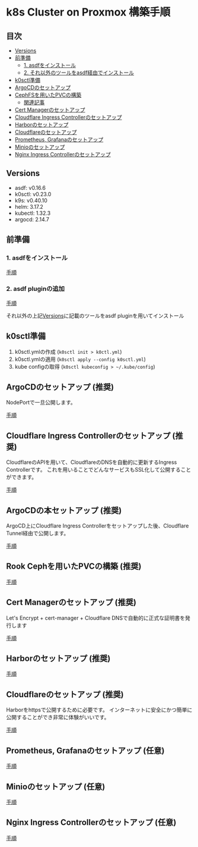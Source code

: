 # k8s Cluster on Proxmox 構築手順

## 目次

- [Versions](#versions)
- [前準備](#前準備)
  - [1. asdfをインストール](#1-asdfをインストール)
  - [2. それ以外のツールをasdf経由でインストール](#2-それ以外のツールをasdf経由でインストール)
- [k0sctl準備](#k0sctl準備)
- [ArgoCDのセットアップ](#argocdのセットアップ)
- [CephFSを用いたPVCの構築](#cephfsを用いたpvcの構築)
  - [関連記事](#関連記事)
- [Cert Managerのセットアップ](#cert-managerのセットアップ)
- [Cloudflare Ingress Controllerのセットアップ](#cloudflare-ingress-controllerのセットアップ)
- [Harborのセットアップ](#harborのセットアップ)
- [Cloudflareのセットアップ](#cloudflareのセットアップ)
- [Prometheus, Grafanaのセットアップ](#prometheus-grafanaのセットアップ)
- [Minioのセットアップ](#minioのセットアップ)
- [Nginx Ingress Controllerのセットアップ](#nginx-ingress-controllerのセットアップ)

## Versions

- asdf: v0.16.6
- k0sctl: v0.23.0
- k9s: v0.40.10
- helm: 3.17.2
- kubectl: 1.32.3
- argocd: 2.14.7

## 前準備

### 1. asdfをインストール
  
[手順](docs/asdf/README.md)

### 2. asdf pluginの追加

[手順](docs/asdf/README.md)

それ以外の上記[Versions](#versions)に記載のツールをasdf pluginを用いてインストール


## k0sctl準備

1. k0sctl.ymlの作成 (`k0sctl init > k0ctl.yml`)
2. k0sctl.ymlの適用 (`k0sctl apply --config k0sctl.yml`)
3. kube configの取得 (`k0sctl kubeconfig > ~/.kube/config`)

## ArgoCDのセットアップ (推奨)

NodePortで一旦公開します。

[手順](docs/argocd/README.md)

## Cloudflare Ingress Controllerのセットアップ (推奨)

CloudflareのAPIを用いて、CloudflareのDNSを自動的に更新するIngress Controllerです。
これを用いることでどんなサービスもSSL化して公開することができます。

[手順](docs/cloudflare-ingress-controller/README.md)

## ArgoCDの本セットアップ (推奨)

ArgoCD上にCloudflare Ingress Controllerをセットアップした後、Cloudflare Tunnel経由で公開します。

[手順](docs/argocd/README.md)

## Rook Cephを用いたPVCの構築 (推奨)

[手順](docs/rook/README.md)

## Cert Managerのセットアップ (推奨)

Let's Encrypt + cert-manager + Cloudflare DNSで自動的に正式な証明書を発行します

[手順](docs/cert-manager/README.md)


## Harborのセットアップ (推奨)

[手順](docs/harbor/README.md)

## Cloudflareのセットアップ (推奨)

Harborをhttpsで公開するために必要です。
インターネットに安全にかつ簡単に公開することができ非常に体験がいいです。

[手順](docs/cloudflare/README.md)

## Prometheus, Grafanaのセットアップ (任意)

[手順](docs/monitoring/README.md)

## Minioのセットアップ (任意)

[手順](docs/minio/README.md)

## Nginx Ingress Controllerのセットアップ (任意)

[手順](docs/nginx/README.md)
